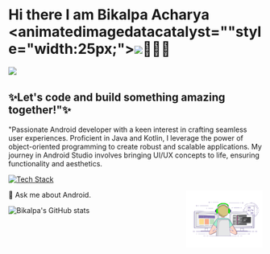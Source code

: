 # Hi there I am Bikalpa Acharya <animatedimagedatacatalyst=""style="width:25px;"><a target="_blank" rel="noopener noreferrer nofollow"  data-target="animated-image.originalLink"><img src="https://camo.githubusercontent.com/0c732027af8a28d138e3698181f7be7c9b97d443b4beb9c7ce8ec4cffc6b4767/68747470733a2f2f6d656469612e67697068792e636f6d2f6d656469612f6876524a434c467a6361737252346961377a2f67697068792e676966" data-canonical-src="https://media.giphy.com/media/hvRJCLFzcasrR4ia7z/giphy.gif" style="max-width: 100%; display: inline-block;" data-target="animated-image.originalImage"></a></animated-image>👩🏾‍💻 #

![](https://komarev.com/ghpvc/?username=your-github-iambikalpa&color=blue)

## ✨Let's code and build something amazing together!"✨ 
"Passionate Android developer with a keen interest in crafting seamless user experiences. Proficient in Java and Kotlin, I leverage the power of object-oriented programming to create robust and scalable applications. My journey in Android Studio involves bringing UI/UX concepts to life, ensuring functionality and aesthetics. 

<p align="left" dir="auto"><a target="_blank" rel="noopener noreferrer nofollow" href="https://camo.githubusercontent.com/7c468dc559d70c1c3f2d1396d08713b405d8b2327ad2729f7eb7122ba75e3c83/68747470733a2f2f736b696c6c69636f6e732e6465762f69636f6e733f693d6b6f746c696e2c6b746f722c6772617068716c2c6865726f6b752c696465612c737072696e672c706f7374677265732c6769742c6769746875622c626173682c646f636b65722c74732c616e64726f6964267065726c696e653d3136"><img src="https://camo.githubusercontent.com/7c468dc559d70c1c3f2d1396d08713b405d8b2327ad2729f7eb7122ba75e3c83/68747470733a2f2f736b696c6c69636f6e732e6465762f69636f6e733f693d6b6f746c696e2c6b746f722c6772617068716c2c6865726f6b752c696465612c737072696e672c706f7374677265732c6769742c6769746875622c626173682c646f636b65722c74732c616e64726f6964267065726c696e653d3136" alt="Tech Stack" data-canonical-src="https://skillicons.dev/icons?i=kotlin,ktor,graphql,heroku,idea,spring,git,github,bash,docker,ts,android&amp;perline=16" >
</a> 

</p>

<!-- 📱 Mobile Development Skills:<br> -->
<img align="right" src= "https://raw.githubusercontent.com/AswinBarath/AswinBarath/master/coding.gif"
data-canonical-src= "https://raw.githubusercontent.com/AswinBarath/AswinBarath/master/coding.gif" 
style="max-width: 30%; display: inline-block;" 
data-target="animated-image.originalImage" width="300">


 💬 Ask me about Android.<br>



![Bikalpa's GitHub stats](https://github-readme-stats.vercel.app/api?username=iambikalpa&show_icons=true&theme=radical)

